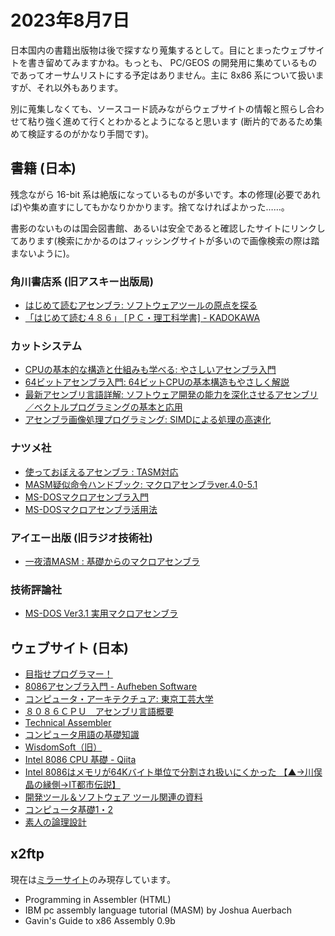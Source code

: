 # 2023年8月7日

日本国内の書籍出版物は後で探すなり蒐集するとして。目にとまったウェブサイトを書き留めてみますかね。もっとも、 PC/GEOS の開発用に集めているものであってオーサムリストにする予定はありません。主に 8x86 系について扱いますが、それ以外もあります。

別に蒐集しなくても、ソースコード読みながらウェブサイトの情報と照らし合わせて粘り強く進めて行くとわかるとようになると思います (断片的であるため集めて検証するのがかなり手間です)。

## 書籍 (日本)

残念ながら 16-bit 系は絶版になっているものが多いです。本の修理(必要であれば)や集め直すにしてもかなりかかります。捨てなければよかった……。

書影のないものは国会図書館、あるいは安全であると確認したサイトにリンクしてあります(検索にかかるのはフィッシングサイトが多いので画像検索の際は踏まないように)。

### 角川書店系 (旧アスキー出版局)
* [はじめて読むアセンブラ: ソフトウェアツールの原点を探る]()
* [「はじめて読む４８６」 \[ＰＣ・理工科学書\] - KADOKAWA](https://www.kadokawa.co.jp/product/200600002422/)

### カットシステム
* [CPUの基本的な構造と仕組みも学べる: やさしいアセンブラ入門](https://www.cutt.co.jp/book/978-4-87783-211-7.html)
* [64ビットアセンブラ入門: 64ビットCPUの基本構造もやさしく解説](https://www.cutt.co.jp/book/978-4-87783-361-9.html)
* [最新アセンブリ言語詳解: ソフトウェア開発の能力を深化させるアセンブリ／ベクトルプログラミングの基本と応用](https://www.cutt.co.jp/book/978-4-87783-540-8.html)
* [アセンブラ画像処理プログラミング: SIMDによる処理の高速化](https://www.cutt.co.jp/book/4-87783-139-8.html)

### ナツメ社
* [使っておぼえるアセンブラ : TASM対応](https://iss.ndl.go.jp/sp/show/R100000002-I000002119911-00/)
* [MASM疑似命令ハンドブック: マクロアセンブラver.4.0-5.1](https://iss.ndl.go.jp/sp/show/R100000002-I000001993003-00/)
* [MS-DOSマクロアセンブラ入門](https://cir.nii.ac.jp/crid/1130282270670144640)
* [MS-DOSマクロアセンブラ活用法](https://cir.nii.ac.jp/crid/1130282273046037760)

### アイエー出版 (旧ラジオ技術社)
* [一夜漬MASM : 基礎からのマクロアセンブラ](https://ci.nii.ac.jp/ncid/BN03275146.amp)

### 技術評論社
* [MS-DOS Ver3.1 実用マクロアセンブラ](https://iss.ndl.go.jp/sp/show/R100000002-I000001898380-00/)

## ウェブサイト (日本)
* [目指せプログラマー！](https://programmer.main.jp/index.html)
* [8086アセンブラ入門 - Aufheben Software](http://software.aufheben.info/contents.html?contents_key=kouza_asm)
* [コンピュータ・アーキテクチュア: 東京工芸大学](http://fujiki.tv/t-kougei/arch/index.html)
* [８０８６ＣＰＵ　アセンブリ言語概要](http://fujiki.tv/t-kougei/arch/asm/index.html)
* [Technical Assembler](http://www.e-net.or.jp/user/missing-link/assembler/menu.html)
* [コンピュータ用語の基礎知識](https://www.cqpub.co.jp/try/kijidb/yougo/cont.htm)
* [WisdomSoft（旧）](http://wisdom.sakura.ne.jp/)
* [Intel 8086 CPU 基礎 - Qiita](https://qiita.com/timwata/items/e7b7a18cc80b31fd940a)
* [Intel 8086はメモリが64Kバイト単位で分割され扱いにくかった 【▲→川俣晶の縁側→IT都市伝説】](https://mag.autumn.org/Content.modf?id=20040406120831)
* [開発ツール＆ソフトウェア ツール関連の資料](http://marigold.sakura.ne.jp/devel/index.html)
* [コンピュータ基礎1・2](http://www.cc.kyoto-su.ac.jp/~kbys/kiso/)
* [素人の論理設計](http://ldlabo.gozaru.jp/)

## x2ftp
現在は[ミラーサイト](http://ftp.lanet.lv/ftp/mirror/x2ftp/msdos/programming/docs/00index.html)のみ現存しています。

* Programming in Assembler (HTML)
* IBM pc assembly language tutorial (MASM) by Joshua Auerbach
* Gavin's Guide to x86 Assembly 0.9b
